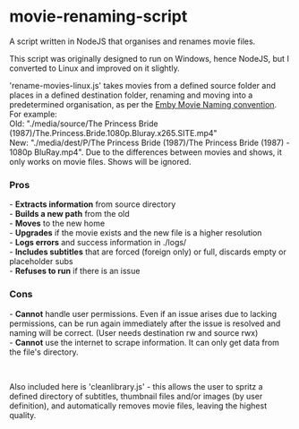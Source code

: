 # movie-renaming-script
A script written in NodeJS that organises and renames movie files.

This script was originally designed to run on Windows, hence NodeJS, but I converted to Linux and improved on it slightly.

'rename-movies-linux.js' takes movies from a defined source folder and places in a defined destination folder, renaming and moving into a predetermined organisation, as per the [Emby Movie Naming convention](https://emby.media/support/articles/Movie-Naming.html).</br>For example:</br>Old: "./media/source/The Princess Bride (1987)/The.Princess.Bride.1080p.Bluray.x265.SITE.mp4"</br>New: "./media/dest/P/The Princess Bride (1987)/The Princess Bride (1987) - 1080p BluRay.mp4". Due to the differences between movies and shows, it only works on movie files. Shows will be ignored.


<h3>Pros</h3>
- <b>Extracts information</b> from source directory</br>
- <b>Builds a new path</b> from the old</br>
- <b>Moves</b> to the new home</br>
- <b>Upgrades</b> if the movie exists and the new file is a higher resolution</br>
- <b>Logs errors</b> and success information in ./logs/</br>
- <b>Includes subtitles</b> that are forced (foreign only) or full, discards empty or placeholder subs</br>
- <b>Refuses to run</b> if there is an issue</br>

<h3>Cons</h3>
- <b>Cannot</b> handle user permissions. Even if an issue arises due to lacking permissions, can be run again immediately after the issue is resolved and naming will be correct. (User needs destination rw and source rwx)</br>
- <b>Cannot</b> use the internet to scrape information. It can only get data from the file's directory.</br>

</br><p>Also included here is 'cleanlibrary.js' - this allows the user to spritz a defined directory of subtitles, thumbnail files and/or images (by user definition), and automatically removes movie files, leaving the highest quality.
